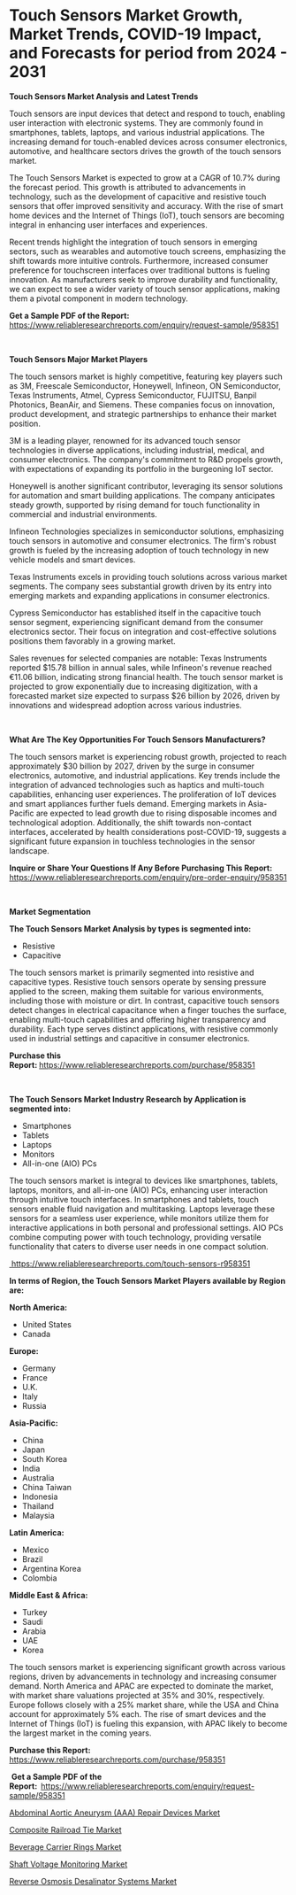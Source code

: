 <p><h1>Touch Sensors Market Growth, Market Trends, COVID-19 Impact, and Forecasts for period from 2024 - 2031</h1></p><p><strong>Touch Sensors Market Analysis and Latest Trends</strong></p>
<p><p>Touch sensors are input devices that detect and respond to touch, enabling user interaction with electronic systems. They are commonly found in smartphones, tablets, laptops, and various industrial applications. The increasing demand for touch-enabled devices across consumer electronics, automotive, and healthcare sectors drives the growth of the touch sensors market. </p><p>The Touch Sensors Market is expected to grow at a CAGR of 10.7% during the forecast period. This growth is attributed to advancements in technology, such as the development of capacitive and resistive touch sensors that offer improved sensitivity and accuracy. With the rise of smart home devices and the Internet of Things (IoT), touch sensors are becoming integral in enhancing user interfaces and experiences.</p><p>Recent trends highlight the integration of touch sensors in emerging sectors, such as wearables and automotive touch screens, emphasizing the shift towards more intuitive controls. Furthermore, increased consumer preference for touchscreen interfaces over traditional buttons is fueling innovation. As manufacturers seek to improve durability and functionality, we can expect to see a wider variety of touch sensor applications, making them a pivotal component in modern technology.</p></p>
<p><strong>Get a Sample PDF of the Report:&nbsp;</strong> <a href="https://www.reliableresearchreports.com/enquiry/request-sample/958351?utm_campaign=10&utm_medium=2&utm_source=Github&utm_content=ia&utm_term=03122024&utm_id=touch-sensors">https://www.reliableresearchreports.com/enquiry/request-sample/958351</a></p>
<p>&nbsp;</p>
<p><strong>Touch Sensors Major Market Players</strong></p>
<p><p>The touch sensors market is highly competitive, featuring key players such as 3M, Freescale Semiconductor, Honeywell, Infineon, ON Semiconductor, Texas Instruments, Atmel, Cypress Semiconductor, FUJITSU, Banpil Photonics, BeanAir, and Siemens. These companies focus on innovation, product development, and strategic partnerships to enhance their market position.</p><p>3M is a leading player, renowned for its advanced touch sensor technologies in diverse applications, including industrial, medical, and consumer electronics. The company's commitment to R&D propels growth, with expectations of expanding its portfolio in the burgeoning IoT sector.</p><p>Honeywell is another significant contributor, leveraging its sensor solutions for automation and smart building applications. The company anticipates steady growth, supported by rising demand for touch functionality in commercial and industrial environments.</p><p>Infineon Technologies specializes in semiconductor solutions, emphasizing touch sensors in automotive and consumer electronics. The firm's robust growth is fueled by the increasing adoption of touch technology in new vehicle models and smart devices.</p><p>Texas Instruments excels in providing touch solutions across various market segments. The company sees substantial growth driven by its entry into emerging markets and expanding applications in consumer electronics.</p><p>Cypress Semiconductor has established itself in the capacitive touch sensor segment, experiencing significant demand from the consumer electronics sector. Their focus on integration and cost-effective solutions positions them favorably in a growing market.</p><p>Sales revenues for selected companies are notable: Texas Instruments reported $15.78 billion in annual sales, while Infineon's revenue reached €11.06 billion, indicating strong financial health. The touch sensor market is projected to grow exponentially due to increasing digitization, with a forecasted market size expected to surpass $26 billion by 2026, driven by innovations and widespread adoption across various industries.</p></p>
<p>&nbsp;</p>
<p><strong>What Are The Key Opportunities For Touch Sensors Manufacturers?</strong></p>
<p><p>The touch sensors market is experiencing robust growth, projected to reach approximately $30 billion by 2027, driven by the surge in consumer electronics, automotive, and industrial applications. Key trends include the integration of advanced technologies such as haptics and multi-touch capabilities, enhancing user experiences. The proliferation of IoT devices and smart appliances further fuels demand. Emerging markets in Asia-Pacific are expected to lead growth due to rising disposable incomes and technological adoption. Additionally, the shift towards non-contact interfaces, accelerated by health considerations post-COVID-19, suggests a significant future expansion in touchless technologies in the sensor landscape.</p></p>
<p><strong>Inquire or Share Your Questions If Any Before Purchasing This Report:</strong> <a href="https://www.reliableresearchreports.com/enquiry/pre-order-enquiry/958351?utm_campaign=10&utm_medium=2&utm_source=Github&utm_content=ia&utm_term=03122024&utm_id=touch-sensors">https://www.reliableresearchreports.com/enquiry/pre-order-enquiry/958351</a></p>
<p>&nbsp;</p>
<p><strong>Market Segmentation</strong></p>
<p><strong>The Touch Sensors Market Analysis by types is segmented into:</strong></p>
<p><ul><li>Resistive</li><li>Capacitive</li></ul></p>
<p><p>The touch sensors market is primarily segmented into resistive and capacitive types. Resistive touch sensors operate by sensing pressure applied to the screen, making them suitable for various environments, including those with moisture or dirt. In contrast, capacitive touch sensors detect changes in electrical capacitance when a finger touches the surface, enabling multi-touch capabilities and offering higher transparency and durability. Each type serves distinct applications, with resistive commonly used in industrial settings and capacitive in consumer electronics.</p></p>
<p><strong>Purchase this Report:&nbsp;</strong><a href="https://www.reliableresearchreports.com/purchase/958351?utm_campaign=10&utm_medium=2&utm_source=Github&utm_content=ia&utm_term=03122024&utm_id=touch-sensors">https://www.reliableresearchreports.com/purchase/958351</a></p>
<p>&nbsp;</p>
<p><strong>The Touch Sensors Market Industry Research by Application is segmented into:</strong></p>
<p><ul><li>Smartphones</li><li>Tablets</li><li>Laptops</li><li>Monitors</li><li>All-in-one (AIO) PCs</li></ul></p>
<p><p>The touch sensors market is integral to devices like smartphones, tablets, laptops, monitors, and all-in-one (AIO) PCs, enhancing user interaction through intuitive touch interfaces. In smartphones and tablets, touch sensors enable fluid navigation and multitasking. Laptops leverage these sensors for a seamless user experience, while monitors utilize them for interactive applications in both personal and professional settings. AIO PCs combine computing power with touch technology, providing versatile functionality that caters to diverse user needs in one compact solution.</p></p>
<p><a href="https://www.reliableresearchreports.com/touch-sensors-r958351?utm_campaign=10&utm_medium=2&utm_source=Github&utm_content=ia&utm_term=03122024&utm_id=touch-sensors">&nbsp;https://www.reliableresearchreports.com/touch-sensors-r958351</a></p>
<p><strong>In terms of Region, the Touch Sensors Market Players available by Region are:</strong></p>
<p>
    <p> <strong> North America: </strong>
        <ul>
            <li>United States</li>
            <li>Canada</li>
        </ul>
        </p> 
    <p> <strong> Europe: </strong>
        <ul>
            <li>Germany</li>
            <li>France</li>
            <li>U.K.</li>
            <li>Italy</li>
            <li>Russia</li>
        </ul>
        </p> 
    <p> <strong> Asia-Pacific: </strong>
        <ul>
            <li>China</li>
            <li>Japan</li>
            <li>South Korea</li>
            <li>India</li>
            <li>Australia</li>
            <li>China Taiwan</li>
            <li>Indonesia</li>
            <li>Thailand</li>
            <li>Malaysia</li>
        </ul>
        </p> 
    <p> <strong> Latin America: </strong>
        <ul>
            <li>Mexico</li>
            <li>Brazil</li>
            <li>Argentina Korea</li>
            <li>Colombia</li>
        </ul>
        </p> 
    <p> <strong> Middle East & Africa: </strong>
        <ul>
            <li>Turkey</li>
            <li>Saudi</li>
            <li>Arabia</li>
            <li>UAE</li>
            <li>Korea</li>
        </ul>
    </p>
    </p>
<p><p>The touch sensors market is experiencing significant growth across various regions, driven by advancements in technology and increasing consumer demand. North America and APAC are expected to dominate the market, with market share valuations projected at 35% and 30%, respectively. Europe follows closely with a 25% market share, while the USA and China account for approximately 5% each. The rise of smart devices and the Internet of Things (IoT) is fueling this expansion, with APAC likely to become the largest market in the coming years.</p></p>
<p><strong>Purchase this Report: </strong><a href="https://www.reliableresearchreports.com/purchase/958351?utm_campaign=10&utm_medium=2&utm_source=Github&utm_content=ia&utm_term=03122024&utm_id=touch-sensors">https://www.reliableresearchreports.com/purchase/958351</a></p>
<p>&nbsp;<strong>Get a Sample PDF of the Report:&nbsp;&nbsp;</strong><a href="https://www.reliableresearchreports.com/enquiry/request-sample/958351?utm_campaign=10&utm_medium=2&utm_source=Github&utm_content=ia&utm_term=03122024&utm_id=touch-sensors">https://www.reliableresearchreports.com/enquiry/request-sample/958351</a></p>
<p><strong></strong></p>
<p><p><a href="https://github.com/mahnoor2003/Market-Research-Report-List-6/blob/main/abdominal-aortic-aneurysm-aaa-repair-devices-market.md?utm_campaign=10&utm_medium=2&utm_source=Github&utm_content=ia&utm_term=03122024&utm_id=touch-sensors">Abdominal Aortic Aneurysm (AAA) Repair Devices Market</a></p><p><a href="https://www.linkedin.com/pulse/global-composite-railroad-tie-market-trends-analysis-future-ho1re?utm_campaign=10&utm_medium=2&utm_source=Github&utm_content=ia&utm_term=03122024&utm_id=touch-sensors">Composite Railroad Tie Market</a></p><p><a href="https://www.linkedin.com/pulse/foreign-opportunities-market-dynamics-beverage-carrier-rings-r3gie?utm_campaign=10&utm_medium=2&utm_source=Github&utm_content=ia&utm_term=03122024&utm_id=touch-sensors">Beverage Carrier Rings Market</a></p><p><a href="https://issuu.com/reportprime-2/docs/shaft-voltage-monitoring-market-size-2030.pptx?utm_campaign=10&utm_medium=2&utm_source=Github&utm_content=ia&utm_term=03122024&utm_id=touch-sensors">Shaft Voltage Monitoring Market</a></p><p><a href="https://issuu.com/reportprime-2/docs/reverse-osmosis-desalinator-systems-market-size-20?utm_campaign=10&utm_medium=2&utm_source=Github&utm_content=ia&utm_term=03122024&utm_id=touch-sensors">Reverse Osmosis Desalinator Systems Market</a></p></p>